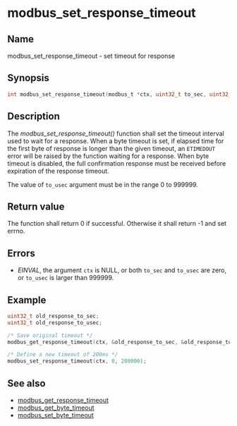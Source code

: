 # modbus_set_response_timeout

## Name

modbus_set_response_timeout - set timeout for response

## Synopsis

```c
int modbus_set_response_timeout(modbus_t *ctx, uint32_t to_sec, uint32_t to_usec);
```

## Description

The *modbus_set_response_timeout()* function shall set the timeout interval used
to wait for a response. When a byte timeout is set, if elapsed time for the
first byte of response is longer than the given timeout, an `ETIMEDOUT` error
will be raised by the function waiting for a response. When byte timeout is
disabled, the full confirmation response must be received before expiration of
the response timeout.

The value of `to_usec` argument must be in the range 0 to 999999.

## Return value

The function shall return 0 if successful. Otherwise it shall return -1 and set
errno.

## Errors

- *EINVAL*, the argument `ctx` is NULL, or both `to_sec` and `to_usec` are zero,
  or `to_usec` is larger than 999999.

## Example

```c
uint32_t old_response_to_sec;
uint32_t old_response_to_usec;

/* Save original timeout */
modbus_get_response_timeout(ctx, &old_response_to_sec, &old_response_to_usec);

/* Define a new timeout of 200ms */
modbus_set_response_timeout(ctx, 0, 200000);
```

## See also

- [modbus_get_response_timeout](modbus_get_response_timeout)
- [modbus_get_byte_timeout](modbus_get_byte_timeout)
- [modbus_set_byte_timeout](modbus_set_byte_timeout)

